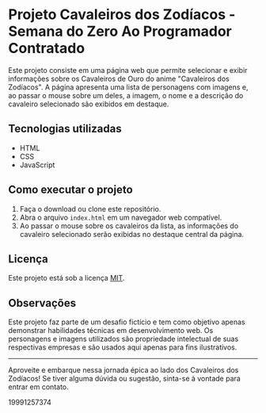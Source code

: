# Projeto Cavaleiros dos Zodíacos - Semana do Zero Ao Programador Contratado

Este projeto consiste em uma página web que permite selecionar e exibir informações sobre os Cavaleiros de Ouro do anime "Cavaleiros dos Zodíacos". A página apresenta uma lista de personagens com imagens e, ao passar o mouse sobre um deles, a imagem, o nome e a descrição do cavaleiro selecionado são exibidos em destaque.

## Tecnologias utilizadas
- HTML
- CSS
- JavaScript

## Como executar o projeto
1. Faça o download ou clone este repositório.
2. Abra o arquivo `index.html` em um navegador web compatível.
3. Ao passar o mouse sobre os cavaleiros da lista, as informações do cavaleiro selecionado serão exibidas no destaque central da página.

## Licença
Este projeto está sob a licença [MIT](https://opensource.org/licenses/MIT).

## Observações
Este projeto faz parte de um desafio fictício e tem como objetivo apenas demonstrar habilidades técnicas em desenvolvimento web. Os personagens e imagens utilizados são propriedade intelectual de suas respectivas empresas e são usados aqui apenas para fins ilustrativos.

---

Aproveite e embarque nessa jornada épica ao lado dos Cavaleiros dos Zodíacos! Se tiver alguma dúvida ou sugestão, sinta-se à vontade para entrar em contato.

19991257374